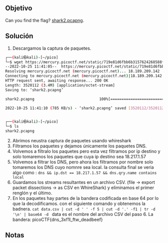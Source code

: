 ## Objetivo
Can you find the flag? [shark2.pcapng](https://mercury.picoctf.net/static/719e81d6fbb6b3157624268588fc0de8/shark2.pcapng).

## Solución
1. Descargamos la captura de paquetes.
``` bash
┌──(kali㉿kali)-[~/pico]
└─$ wget https://mercury.picoctf.net/static/719e81d6fbb6b3157624268588fc0de8/shark2.pcapng
--2022-10-25 11:41:05--  https://mercury.picoctf.net/static/719e81d6fbb6b3157624268588fc0de8/shark2.pcapng
Resolving mercury.picoctf.net (mercury.picoctf.net)... 18.189.209.142
Connecting to mercury.picoctf.net (mercury.picoctf.net)|18.189.209.142|:443... connected.
HTTP request sent, awaiting response... 200 OK
Length: 3520112 (3.4M) [application/octet-stream]
Saving to: ‘shark2.pcapng’

shark2.pcapng                             100%[===================================================================================>]   3.36M   919KB/s    in 4.4s    

2022-10-25 11:41:10 (785 KB/s) - ‘shark2.pcapng’ saved [3520112/3520112]

                                                                                                                                                                      
┌──(kali㉿kali)-[~/pico]
└─$ ls
shark2.pcapng
```

2. Abrimos neustra captura de paquetes usando whireshark
3. Filtramos los paquetes  y dejamos únicamente los paquetes DNS.
4. Volvemos a filtralo los paquetes pero esta vez filtramos por ip destino y solo tomaremos los paquetes que cuya  ip destino sea 18.217.1.57
5. Volvemos a filtrar los DNS, pero ahora los filtramos por nombre solo tomaremos los DNS cuyo nomnre sea local. la consulta final se veria algo como : ` dns && ip.dst == 18.217.1.57 && dns.qry.name contains local `
6. Guardamos los streams resultantes en un archivo CSV. (file -> export packet dissections -> as CSV en WhireShark) y eliminamos el primer renglón y el último.
7. En los paquetes hay partes de la bandera codificada en base 64 por lo que la decodificamos. con el siguiente comando y obtenemos la badnera. `cat data.csv | cut -d ' ' -f 5 | cut -d '.' -f1 | tr -d '\n' | base64 -d ` data es el nombre del archivo CSV del paso 6.
La bandera: picoCTF{dns_3xf1l_ftw_deadbeef}

## Notas